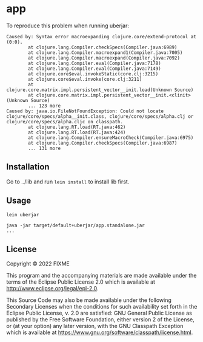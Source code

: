 # app

To reproduce this problem when running uberjar: 

```
Caused by: Syntax error macroexpanding clojure.core/extend-protocol at (0:0).
        at clojure.lang.Compiler.checkSpecs(Compiler.java:6989)
        at clojure.lang.Compiler.macroexpand1(Compiler.java:7005)
        at clojure.lang.Compiler.macroexpand(Compiler.java:7092)
        at clojure.lang.Compiler.eval(Compiler.java:7178)
        at clojure.lang.Compiler.eval(Compiler.java:7149)
        at clojure.core$eval.invokeStatic(core.clj:3215)
        at clojure.core$eval.invoke(core.clj:3211)
        at clojure.core.matrix.impl.persistent_vector__init.load(Unknown Source)
        at clojure.core.matrix.impl.persistent_vector__init.<clinit>(Unknown Source)
        ... 123 more
Caused by: java.io.FileNotFoundException: Could not locate clojure/core/specs/alpha__init.class, clojure/core/specs/alpha.clj or clojure/core/specs/alpha.cljc on classpath.
        at clojure.lang.RT.load(RT.java:462)
        at clojure.lang.RT.load(RT.java:424)
        at clojure.lang.Compiler.ensureMacroCheck(Compiler.java:6975)
        at clojure.lang.Compiler.checkSpecs(Compiler.java:6987)
        ... 131 more

```

## Installation

Go to ../lib and run `lein install` to install lib first.

## Usage

```
lein uberjar

java -jar target/default+uberjar/app.standalone.jar
...
```

## License

Copyright © 2022 FIXME

This program and the accompanying materials are made available under the
terms of the Eclipse Public License 2.0 which is available at
http://www.eclipse.org/legal/epl-2.0.

This Source Code may also be made available under the following Secondary
Licenses when the conditions for such availability set forth in the Eclipse
Public License, v. 2.0 are satisfied: GNU General Public License as published by
the Free Software Foundation, either version 2 of the License, or (at your
option) any later version, with the GNU Classpath Exception which is available
at https://www.gnu.org/software/classpath/license.html.
